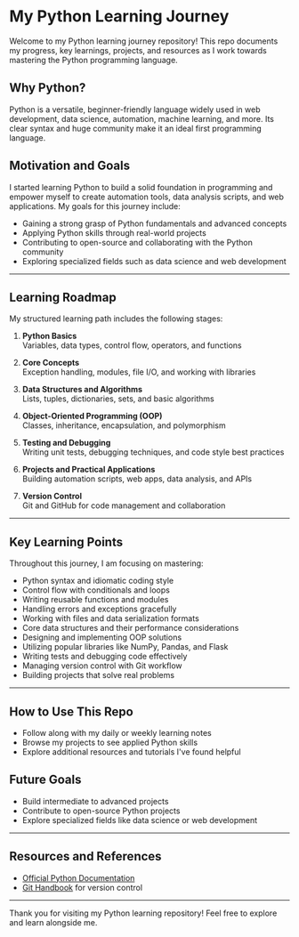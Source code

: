 # My Python Learning Journey

Welcome to my Python learning journey repository! This repo documents my progress, key learnings, projects, and resources as I work towards mastering the Python programming language.

## Why Python?

Python is a versatile, beginner-friendly language widely used in web development, data science, automation, machine learning, and more. Its clear syntax and huge community make it an ideal first programming language.

## Motivation and Goals

I started learning Python to build a solid foundation in programming and empower myself to create automation tools, data analysis scripts, and web applications. My goals for this journey include:

- Gaining a strong grasp of Python fundamentals and advanced concepts
- Applying Python skills through real-world projects
- Contributing to open-source and collaborating with the Python community
- Exploring specialized fields such as data science and web development

---

## Learning Roadmap

My structured learning path includes the following stages:

1. **Python Basics**  
   Variables, data types, control flow, operators, and functions

2. **Core Concepts**  
   Exception handling, modules, file I/O, and working with libraries

3. **Data Structures and Algorithms**  
   Lists, tuples, dictionaries, sets, and basic algorithms

4. **Object-Oriented Programming (OOP)**  
   Classes, inheritance, encapsulation, and polymorphism

5. **Testing and Debugging**  
   Writing unit tests, debugging techniques, and code style best practices

6. **Projects and Practical Applications**  
   Building automation scripts, web apps, data analysis, and APIs

7. **Version Control**  
   Git and GitHub for code management and collaboration

---
## Key Learning Points

Throughout this journey, I am focusing on mastering:

- Python syntax and idiomatic coding style
- Control flow with conditionals and loops
- Writing reusable functions and modules
- Handling errors and exceptions gracefully
- Working with files and data serialization formats
- Core data structures and their performance considerations
- Designing and implementing OOP solutions
- Utilizing popular libraries like NumPy, Pandas, and Flask
- Writing tests and debugging code effectively
- Managing version control with Git workflow
- Building projects that solve real problems

---
## How to Use This Repo

- Follow along with my daily or weekly learning notes  
- Browse my projects to see applied Python skills  
- Explore additional resources and tutorials I've found helpful

## Future Goals

- Build intermediate to advanced projects  
- Contribute to open-source Python projects  
- Explore specialized fields like data science or web development  

---
## Resources and References

- [Official Python Documentation](https://docs.python.org/3/)  
- [Git Handbook](https://git-scm.com/doc) for version control

---

Thank you for visiting my Python learning repository! Feel free to explore and learn alongside me.

